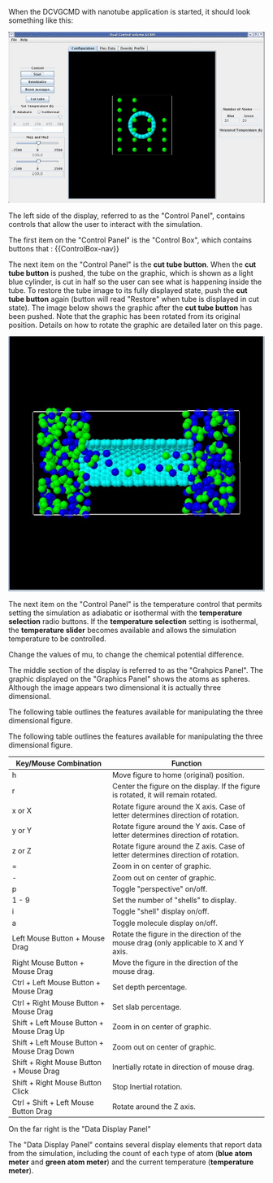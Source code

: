 

When the DCVGCMD with nanotube application is started, it should look something like this:



![](./DCVGCMDNano_DCVGCMD1.jpg)



The left side of the display, referred to as the "Control Panel", contains controls that allow the user to interact with the simulation. 

The first item on the "Control Panel" is the "Control Box", which contains buttons that :
{{ControlBox-nav}}

The next item on the "Control Panel" is the **cut tube button**. When the **cut tube button** is pushed, the tube on the graphic, which is shown as a light blue cylinder, is cut in half so the user can see what is happening inside the tube. To restore the tube image to its fully displayed state, push the **cut tube button** again (button will read "Restore" when tube is displayed in cut state). The image below shows the graphic after the **cut tube button** has been pushed. Note that the graphic has been rotated from its original position. Details on how to rotate the graphic are detailed later on this page.



![](./DCVGCMDNano_DCVGCMD2.jpg)



The next item on the "Control Panel" is the temperature control that permits setting the simulation as adiabatic or isothermal with the **temperature selection** radio buttons. If the **temperature selection** setting is isothermal, the **temperature slider** becomes available and allows the simulation temperature to be controlled.

Change the values of mu, to change the chemical potential difference.

The middle section of the display is referred to as the "Grahpics Panel". The graphic displayed on the "Graphics Panel" shows the atoms as spheres. Although the image appears two dimensional it is actually three dimensional.

The following table outlines the features available for manipulating the three dimensional figure.

The following table outlines the features available for manipulating the three dimensional figure.

| Key/Mouse Combination | Function |
| - | - |
| h | Move figure to home (original) position. |
| r | Center the figure on the display.  If the figure is rotated, it will remain rotated. |
| x or X | Rotate figure around the X axis.  Case of letter determines direction of rotation. |
| y or Y | Rotate figure around the Y axis.  Case of letter determines direction of rotation. |
| z or Z | Rotate figure around the Z axis.  Case of letter determines direction of rotation. |
| = | Zoom in on center of graphic. |
| - | Zoom out on center of graphic. |
| p | Toggle &quot;perspective&quot; on/off. |
| 1 - 9 | Set the number of &quot;shells&quot; to display. |
| i | Toggle &quot;shell&quot; display on/off. |
| a | Toggle molecule display on/off. |
| Left Mouse Button + Mouse Drag | Rotate the figure in the direction of the mouse drag (only applicable to X and Y axis. |
| Right Mouse Button + Mouse Drag | Move the figure in the direction of the mouse drag. |
| Ctrl + Left Mouse Button + Mouse Drag | Set depth percentage. |
| Ctrl + Right Mouse Button + Mouse Drag | Set slab percentage. |
| Shift + Left Mouse Button + Mouse Drag Up | Zoom in on center of graphic. |
| Shift + Left Mouse Button + Mouse Drag Down | Zoom out on center of graphic. |
| Shift + Right Mouse Button + Mouse Drag | Inertially rotate in direction of mouse drag. |
| Shift + Right Mouse Button Click | Stop Inertial rotation. |
| Ctrl + Shift + Left Mouse Button Drag | Rotate around the Z axis. |

On the far right is the "Data Display Panel" 

The "Data Display Panel" contains several display elements that report data from the simulation, including the count of each type of atom (**blue atom meter** and **green atom meter**) and the current temperature (**temperature meter**).
